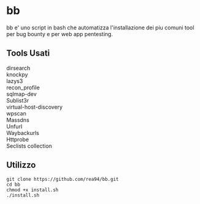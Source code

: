 # bb

bb e' uno script in bash che automatizza l'installazione dei piu comuni tool per bug bounty e per web app pentesting.

## Tools Usati

dirsearch          
knockpy                                                                      
lazys3                                                      
recon_profile                                                                                                                                                   
sqlmap-dev                                                     
Sublist3r                                                      
virtual-host-discovery                                           
wpscan                                                        
Massdns                                                       
Unfurl                
Waybackurls                                                   
Httprobe                                                      
Seclists collection


## Utilizzo

```
git clone https://github.com/rea94/bb.git
cd bb
chmod +x install.sh
./install.sh
```
